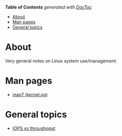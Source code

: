 <!-- START doctoc generated TOC please keep comment here to allow auto update -->
<!-- DON'T EDIT THIS SECTION, INSTEAD RE-RUN doctoc TO UPDATE -->
**Table of Contents**  *generated with [DocToc](https://github.com/thlorenz/doctoc)*

- [About](#about)
- [Man pages](#man-pages)
- [General topics](#general-topics)

<!-- END doctoc generated TOC please keep comment here to allow auto update -->

# About

Very general notes on Linux system use/management.

# Man pages

* [man7 (kernel.og)](https://www.kernel.org/doc/man-pages/)

# General topics

* [IOPS vs throughoput](http://timradney.com/2012/07/06/iops-verses-throughput/)
